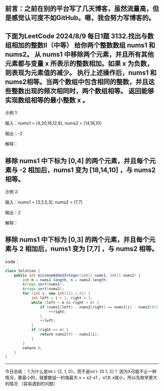 前言：之前在别的平台写了几天博客，虽然流量高，但是感觉认可度不如GitHub。嗯，我会努力写博客的。
---
下面为LeetCode 2024/8/9 每日1题 
3132.找出与数组相加的整数Ⅱ（中等）
给你两个整数数组 nums1 和 nums2。
从 nums1 中移除两个元素，并且所有其他元素都与变量 x 所表示的整数相加。如果 x 为负数，则表现为元素值的减少。
执行上述操作后，nums1 和 nums2**相等**。当两个数组中包含相同的整数，并且这些整数出现的频次相同时，两个数组**相等**。
返回能够实现数组相等的**最小**整数 x 。
---
示例 1:

输入：nums1 = [4,20,16,12,8], nums2 = [14,18,10]

输出：-2

解释：

移除 nums1 中下标为 [0,4] 的两个元素，并且每个元素与 -2 相加后，nums1 变为 [18,14,10] ，与 nums2 相等。
---
示例 2:

输入：nums1 = [3,5,5,3], nums2 = [7,7]

输出：2

解释：

移除 nums1 中下标为 [0,3] 的两个元素，并且每个元素与 2 相加后，nums1 变为 [7,7] ，与 nums2 相等。
---
code：
```Java
class Solution {
    public int minimumAddedInteger(int[] nums1, int[] nums2) {
        int m = nums1.length, n = nums2.length;
        Arrays.sort(nums1);
        Arrays.sort(nums2);
        for (int i: new int[]{2,1,0}) {
            int left = i + 1, right = 1;
            while (left < m && right < n) {
                if (nums1[left] - nums2[right] == nums1[i] - nums2[0]) {
                    ++right;
                }
                ++left;
            }
            if (right == n) {
                return nums2[0] - nums1[i];
            }
        }
        return 0;
    }
}
```
---
今日总结：
1.为什么是int i: {2, 1, 0}，而不是int i: {0 1, 2}？
因为X可能不止一种情况，要最小的，就要数组一的值最大 x = s2-s1 ，s1大 x就小，所以先枚举更大的情况
（容易遇到的问题）
